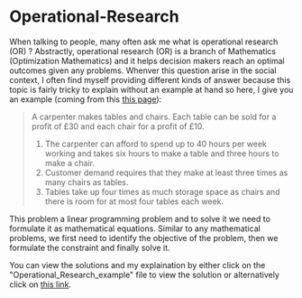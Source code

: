 # Operational-Research

When talking to people, many often ask me what is operational research (OR) ? Abstractly, operational research (OR) is a branch of Mathematics (Optimization Mathematics) and it helps decision makers reach an optimal outcomes given any problems. Whenver this question arise in the social context, I often find myself providing different kinds of answer because this topic is fairly tricky to explain without an example at hand so here, I give you an example (coming from this [this page](http://people.brunel.ac.uk/~mastjjb/jeb/or/morelp.html)):

> A carpenter makes tables and chairs. Each table can be sold for a profit of £30 and each chair for a profit of £10.
> 1. The carpenter can afford to spend up to 40 hours per week working and takes six hours to make a table and three hours to make a chair.
> 2. Customer demand requires that they make at least three times as many chairs as tables.
> 3. Tables take up four times as much storage space as chairs and there is room for at most four tables each week.

This problem a linear programming problem and to solve it we need to formulate it as mathematical equations. Similar to any mathematical problems, we first need to identify the objective of the problem, then we formulate the constraint and finally solve it. 

You can view the solutions and my explaination by either click on the "Operational_Research_example" file to view the solution or alternatively click on [this link](https://github.com/CongThNguyen/Operational-Research/blob/main/Operational_research_example.ipynb).
